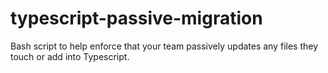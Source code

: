 # typescript-passive-migration
Bash script to help enforce that your team passively updates any files they touch or add into Typescript.  
